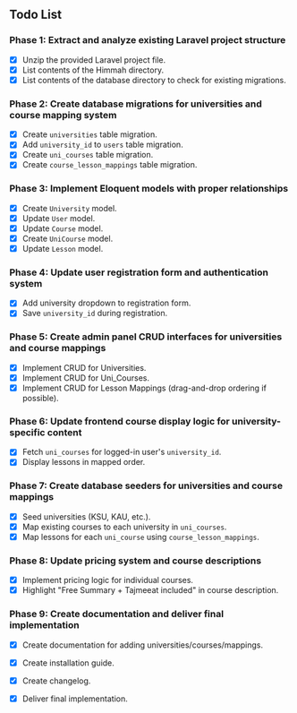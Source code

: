 ## Todo List

### Phase 1: Extract and analyze existing Laravel project structure
- [x] Unzip the provided Laravel project file.
- [x] List contents of the Himmah directory.
- [x] List contents of the database directory to check for existing migrations.

### Phase 2: Create database migrations for universities and course mapping system
- [x] Create `universities` table migration.
- [x] Add `university_id` to `users` table migration.
- [x] Create `uni_courses` table migration.
- [x] Create `course_lesson_mappings` table migration.

### Phase 3: Implement Eloquent models with proper relationships
- [x] Create `University` model.
- [x] Update `User` model.
- [x] Update `Course` model.
- [x] Create `UniCourse` model.
- [x] Update `Lesson` model.

### Phase 4: Update user registration form and authentication system
- [x] Add university dropdown to registration form.
- [x] Save `university_id` during registration.

### Phase 5: Create admin panel CRUD interfaces for universities and course mappings
- [x] Implement CRUD for Universities.
- [x] Implement CRUD for Uni_Courses.
- [x] Implement CRUD for Lesson Mappings (drag-and-drop ordering if possible).

### Phase 6: Update frontend course display logic for university-specific content
- [x] Fetch `uni_courses` for logged-in user's `university_id`.
- [x] Display lessons in mapped order.

### Phase 7: Create database seeders for universities and course mappings
- [x] Seed universities (KSU, KAU, etc.).
- [x] Map existing courses to each university in `uni_courses`.
- [x] Map lessons for each `uni_course` using `course_lesson_mappings`.

### Phase 8: Update pricing system and course descriptions
- [x] Implement pricing logic for individual courses.
- [x] Highlight "Free Summary + Tajmeeat included" in course description.

### Phase 9: Create documentation and deliver final implementation
- [x] Create documentation for adding universities/courses/mappings.
- [x] Create installation guide.
- [x] Create changelog.
- [x] Deliver final implementation.

